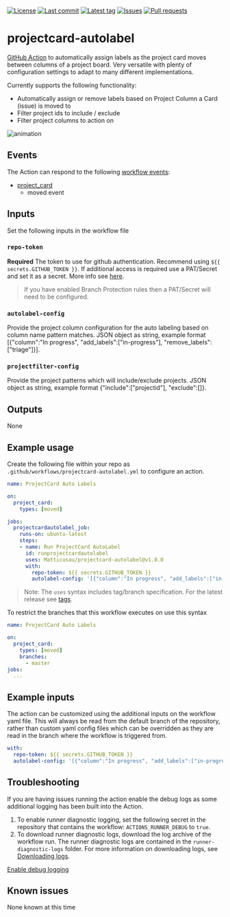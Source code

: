[![License](https://img.shields.io/github/license/Matticusau/projectcard-autolabel.svg?style=flat-square)](LICENSE)
[![Last commit](https://img.shields.io/github/last-commit/Matticusau/projectcard-autolabel.svg?style=flat-square)](https://github.com/heinrichreimer/action-github-changelog-generator/commits)
[![Latest tag](https://img.shields.io/github/tag/Matticusau/projectcard-autolabel.svg?style=flat-square)](https://github.com/heinrichreimer/action-github-changelog-generator/releases)
[![Issues](https://img.shields.io/github/issues/Matticusau/projectcard-autolabel.svg?style=flat-square)](https://github.com/heinrichreimer/action-github-changelog-generator/issues)
[![Pull requests](https://img.shields.io/github/issues-pr/Matticusau/projectcard-autolabel.svg?style=flat-square)](https://github.com/heinrichreimer/action-github-changelog-generator/pulls)

# projectcard-autolabel

[GitHub Action](https://github.com/features/actions) to automatically assign labels as the project card moves between columns of a project board. Very versatile with plenty of configuration settings to adapt to many different implementations.

Currently supports the following functionality:

- Automatically assign or remove labels based on Project Column a Card (issue) is moved to
- Filter project ids to include / exclude
- Filter project columns to action on

![animation](./docs/images/20210209120322.gif)

## Events

The Action can respond to the following [workflow events](https://help.github.com/en/actions/reference/events-that-trigger-workflows):

- [project_card](https://docs.github.com/en/actions/reference/events-that-trigger-workflows#project_card)
  - moved event

## Inputs

Set the following inputs in the workflow file

### `repo-token`

**Required** The token to use for github authentication. Recommend using `${{ secrets.GITHUB_TOKEN }}`. If additional access is required use a PAT/Secret and set it as a secret. More info see [here](https://help.github.com/en/actions/configuring-and-managing-workflows/authenticating-with-the-github_token).

> If you have enabled Branch Protection rules then a PAT/Secret will need to be configured.

### `autolabel-config`

Provide the project column configuration for the auto labeling based on column name pattern matches. JSON object as string, example format [{"column":"In progress", "add_labels":["in-progress"], "remove_labels":["triage"]}].

### `projectfilter-config`

Provide the project patterns which will include/exclude projects. JSON object as string, example format {"include":["projectid"], "exclude":[]}.

## Outputs

None

## Example usage

Create the following file within your repo as `.github/workflows/projectcard-autolabel.yml` to configure an action.

```yml
name: ProjectCard Auto Labels

on:
  project_card:
    types: [moved]

jobs:
  projectcardautolabel_job:
    runs-on: ubuntu-latest
    steps:
    - name: Run ProjectCard AutoLabel
      id: runprojectcardautolabel
      uses: Matticusau/projectcard-autolabel@v1.0.0
      with:
        repo-token: ${{ secrets.GITHUB_TOKEN }}
        autolabel-config: '[{"column":"In progress", "add_labels":["in-progress"], "remove_labels":["triage"]}]'
```

> Note: The `uses` syntax includes tag/branch specification. For the latest release see [tags](https://github.com/Matticusau/projectcard-autolabel/tags).

To restrict the branches that this workflow executes on use this syntax

```yml
name: ProjectCard Auto Labels

on:
  project_card:
    types: [moved]
    branches:
      - master
jobs:
  ...
```

## Example inputs

The action can be customized using the additional inputs on the workflow yaml file. This will always be read from the default branch of the repository, rather than custom yaml config files which can be overridden as they are read in the branch where the workflow is triggered from.

```yml
with:
  repo-token: ${{ secrets.GITHUB_TOKEN }}
  autolabel-config: '[{"column":"In progress", "add_labels":["in-progress"], "remove_labels":["triage"]}]'
```

## Troubleshooting

If you are having issues running the action enable the debug logs as some additional logging has been built into the Action.

1. To enable runner diagnostic logging, set the following secret in the repository that contains the workflow: `ACTIONS_RUNNER_DEBUG` to `true`.
1. To download runner diagnostic logs, download the log archive of the workflow run. The runner diagnostic logs are contained in the `runner-diagnostic-logs` folder. For more information on downloading logs, see [Downloading logs](https://help.github.com/en/actions/configuring-and-managing-workflows/managing-a-workflow-run#downloading-logs).

[Enable debug logging](https://help.github.com/en/actions/configuring-and-managing-workflows/managing-a-workflow-run#enabling-debug-logging)

## Known issues

None known at this time
